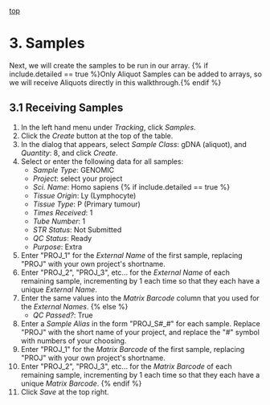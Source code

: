 <a name="array-samples" href="#" id="toplink">top</a>

# 3. Samples

Next, we will create the samples to be run in our array. {% if include.detailed == true %}Only Aliquot Samples can be
added to arrays, so we will receive Aliquots directly in this walkthrough.{% endif %}

## 3.1 Receiving Samples

1. In the left hand menu under _Tracking_, click _Samples_.
1. Click the _Create_ button at the top of the table.
1. In the dialog that appears, select _Sample Class_: gDNA (aliquot), and _Quantity_: 8, and click _Create_.
1. Select or enter the following data for all samples:
    * _Sample Type_: GENOMIC
    * _Project_: select your project
    * _Sci. Name_: Homo sapiens
{% if include.detailed == true %}
    * _Tissue Origin_: Ly (Lymphocyte)
    * _Tissue Type_: P (Primary tumour)
    * _Times Received_: 1
    * _Tube Number_: 1
    * _STR Status_: Not Submitted
    * _QC Status_: Ready
    * _Purpose_: Extra
1. Enter "PROJ_1" for the _External Name_ of the first sample, replacing "PROJ" with your own project's shortname.
1. Enter "PROJ_2", "PROJ_3", etc... for the _External Name_ of each remaining sample, incrementing by 1 each time so
   that they each have a unique _External Name_.
1. Enter the same values into the _Matrix Barcode_ column that you used for the _External Names_.
{% else %}
    * _QC Passed?_: True
1. Enter a _Sample Alias_ in the form "PROJ_S#_#" for each sample. Replace "PROJ" with the short name of your project,
   and replace the "#" symbol with numbers of your choosing.
1. Enter "PROJ_1" for the _Matrix Barcode_ of the first sample, replacing "PROJ" with your own project's shortname.
1. Enter "PROJ_2", "PROJ_3", etc... for the _Matrix Barcode_ of each remaining sample, incrementing by 1 each time so
   that they each have a unique _Matrix Barcode_.
{% endif %}
1. Click _Save_ at the top right.

